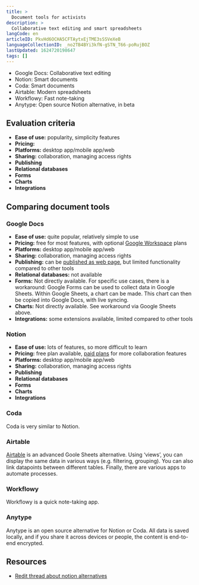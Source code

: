 ```yaml
---
title: >
  Document tools for activists
description: >
  Collaborative text editing and smart spreadsheets
langCode: en
articleID: PkvHd6OCHA5CFTAytxEjTME3sSSVeXeB
languageCollectionID: _no2TB4BYi3kfN-gSTN_T66-poRujBOZ
lastUpdated: 1624720198647
tags: []
---
```


-   Google Docs: Collaborative text editing
-   Notion: Smart documents
-   Coda: Smart documents
-   Airtable: Modern spreadsheets
-   Workflowy: Fast note-taking
-   Anytype: Open source Notion alternative, in beta

## Evaluation criteria

-   **Ease of use:** popularity, simplicity features
-   **Pricing:**
-   **Platforms:** desktop app/mobile app/web
-   **Sharing:** collaboration, managing access rights
-   **Publishing**
-   **Relational databases**
-   **Forms**
-   **Charts**
-   **Integrations**

## Comparing document tools

### Google Docs

-   **Ease of use:** quite popular, relatively simple to use
-   **Pricing:** free for most features, with optional [Google Workspace](https://workspace.google.com) plans
-   **Platforms:** desktop app/mobile app/web
-   **Sharing:** collaboration, managing access rights
-   **Publishing:** can be [published as web page](https://support.google.com/a/users/answer/9308870?hl=en), but limited functionality compared to other tools
-   **Relational databases:** not available
-   **Forms:** Not directly available. For specific use cases, there is a workaround: Google Forms can be used to collect data in Google Sheets. Within Google Sheets, a chart can be made. This chart can then be copied into Google Docs, with live syncing.
-   **Charts:** Not directly available. See workaround via Google Sheets above.
-   **Integrations:** some extensions available, limited compared to other tools

### Notion

-   **Ease of use:** lots of features, so more difficult to learn
-   **Pricing:** free plan available, [paid plans](https://www.notion.so/pricing) for more collaboration features
-   **Platforms:** desktop app/mobile app/web
-   **Sharing:** collaboration, managing access rights
-   **Publishing**
-   **Relational databases**
-   **Forms**
-   **Charts**
-   **Integrations**

### Coda

Coda is very similar to Notion.

### Airtable

[Airtable](/tools/airtable) is an advanced Goole Sheets alternative. Using ‘views’, you can display the same data in various ways (e.g. filtering, grouping). You can also link datapoints between different tables. Finally, there are various apps to automate processes.

### Workflowy

Workflowy is a quick note-taking app.

### Anytype

Anytype is an open source alternative for Notion or Coda. All data is saved locally, and if you share it across devices or people, the content is end-to-end encrypted.

## Resources

-   [Redit thread about notion alternatives](https://www.reddit.com/r/Notion/comments/lijien/list_of_notion_alternatives/)